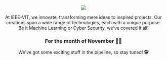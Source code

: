 

<p align="center">
  <img src="https://github.com/IEEE-VIT/.github/blob/November21/profile/november-banner.png">
</p>

<p align="center">
At IEEE-VIT, we innovate, transforming mere ideas to inspired projects. Our creations span a wide range of technologies, each with a unique purpose. Be it Machine Learning or Cyber Security, we've covered it all! 
</p>

<h3 align="center">
For the month of November 🐪🌞
</h3>

<p align="center">
We've got some exciting stuff in the pipeline, so stay tuned! 🕵️
</p>

